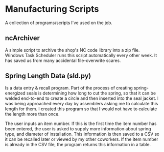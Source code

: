 # Manufacturing Scripts
A collection of programs/scripts I've used on the job.

## ncArchiver

A simple script to archive the shop's NC code library into a zip file. Windows Task Scheduler runs this script automatically every other week. It has saved us from many accidental file-overwrite scares.

## Spring Length Data (sld.py)

Is a data entry & recall program. Part of the process of creating spring-energized seals is determining how long to cut the spring, so that it can be welded end-to-end to create a circle and then inserted into the seal jacket. I was being approached every day by assemblers asking me to calculate this length for them. I created this program so that I would not have to calculate the length more than once.

The user inputs an item number. If this is the first time the item number has been entered, the user is asked to supply more information about spring type, and diameter of installation. This information is then saved to a CSV so it can be recalled later or viewed by my other coworkers. If the item number is already in the CSV file, the program returns this information in a table.
